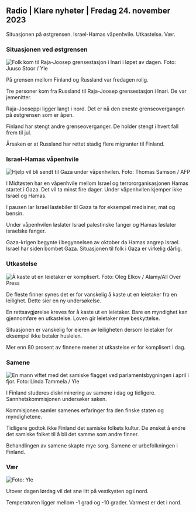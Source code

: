 ## Radio \| Klare nyheter \| Fredag 24. november 2023

Situasjonen på østgrensen. Israel-Hamas våpenhvile. Utkastelse. Vær.

### Situasjonen ved østgrensen

![Folk kom til Raja-Joosep grensestasjon i Inari i løpet av dagen. Foto: Juuso Stoor / Yle](https://images.cdn.yle.fi/image/upload/c_crop,h_3368,w_5986,x_0,y_0/ar_1.7777777777777777,c_fill,g_faces,h_675,w.pr/0_prq_auto:eco/f_auto/fl_lossy/v1700827102/39-120618465608fd4818b7)

På grensen mellom Finland og Russland var fredagen rolig.

Tre personer kom fra Russland til Raja-Joosep grensestasjon i Inari. De var jemenitter.

Raja-Jooseppi ligger langt i nord. Det er nå den eneste grenseovergangen på østgrensen som er åpen.

Finland har stengt andre grenseoverganger. De holder stengt i hvert fall frem til jul.

Årsaken er at Russland har rettet stadig flere migranter til Finland.

### Israel-Hamas våpenhvile

![Hjelp vil bli sendt til Gaza under våpenhvilen. Foto: Thomas Samson / AFP](https://images.cdn.yle.fi/image/upload/c_crop,h_2879,w_5119,x_0,y_533/ar_1.777777777777777,c_fill,g_faces,h_675,w_120.q_auto:eco/f_auto/fl_lossy/v1700822253/39-120580865603d3467a7a)

I Midtøsten har en våpenhvile mellom Israel og terrororganisasjonen Hamas startet i Gaza. Det vil ta minst fire dager. Under våpenhvilen kjemper ikke Israel og Hamas.

I pausen lar Israel lastebiler til Gaza ta for eksempel medisiner, mat og bensin.

Under våpenhvilen løslater Israel palestinske fanger og Hamas løslater israelske fanger.

Gaza-krigen begynte i begynnelsen av oktober da Hamas angrep Israel. Israel har siden bombet Gaza. Situasjonen til folk i Gaza er virkelig dårlig.

### Utkastelse

![Å kaste ut en leietaker er komplisert. Foto: Oleg Elkov / Alamy/All Over Press](https://images.cdn.yle.fi/image/upload/c_crop,h_3182,w_5657,x_121,y_740/ar_1.7777777777777777,c_fill_1_6_faces,hdpr_1.0/q_auto:eco/f_auto/fl_lossy/v1698135288/39-115380264d2449083906)

De fleste finner synes det er for vanskelig å kaste ut en leietaker fra en leilighet. Dette sier en ny undersøkelse.

En rettsavgjørelse kreves for å kaste ut en leietaker. Bare en myndighet kan gjennomføre en utkastelse. Loven gir leietaker mye beskyttelse.

Situasjonen er vanskelig for eieren av leiligheten dersom leietaker for eksempel ikke betaler husleien.

Mer enn 80 prosent av finnene mener at utkastelse er for komplisert i dag.

### Samene

![En mann viftet med det samiske flagget ved parlamentsbygningen i april i fjor. Foto: Linda Tammela / Yle](https://images.cdn.yle.fi/image/upload/c_crop,h_659,w_1173,x_0,y_133/ar_1.7777777777777777,c_fill,g_faces,h_2_01,.0_1,h_675,w_1q_auto:eco/f_auto/fl_lossy/v1693572536/39-10986686437da2797694)

I Finland studeres diskriminering av samene i dag og tidligere. Sannhetskommisjonen undersøker saken.

Kommisjonen samler samenes erfaringer fra den finske staten og myndighetene.

Tidligere godtok ikke Finland det samiske folkets kultur. De ønsket å endre det samiske folket til å bli det samme som andre finner.

Behandlingen av samene skapte mye sorg. Samene er urbefolkningen i Finland.

### Vær

![ Foto: Yle](https://images.cdn.yle.fi/image/upload/c_crop,h_1080,w_1919,x_0,y_0/ar_1.7777777777777777,c_fill,g_faces,h_675,w_pr_1200.0/pr_1200.:eco/f_auto/fl_lossy/v1700835658/39-12063856560b12785459)

Utover dagen lørdag vil det snø litt på vestkysten og i nord.

Temperaturen ligger mellom -1 grad og -10 grader. Varmest er det i nord.